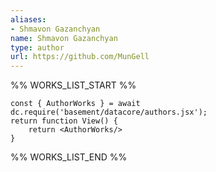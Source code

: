 ```yaml
---
aliases:
- Shmavon Gazanchyan
name: Shmavon Gazanchyan
type: author
url: https://github.com/MunGell
---
```



%% WORKS_LIST_START %%

```datacorejsx
const { AuthorWorks } = await dc.require('basement/datacore/authors.jsx');
return function View() {
    return <AuthorWorks/>
}
```
%% WORKS_LIST_END %%